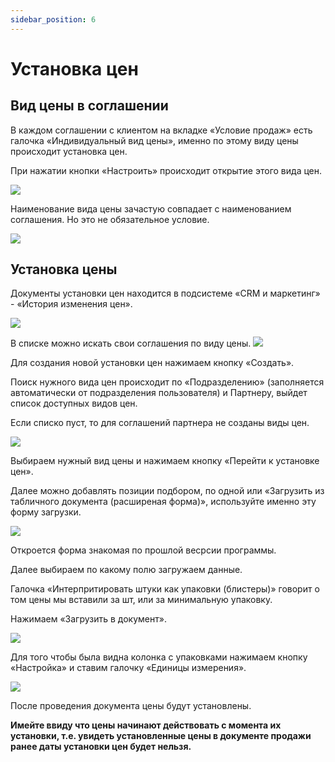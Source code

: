 ```yaml
---
sidebar_position: 6
---
```


# Установка цен


## Вид цены в соглашении
В каждом соглашении с клиентом на вкладке «Условие продаж» есть галочка «Индивидуальный вид цены», именно по этому виду цены происходит установка цен.

При нажатии кнопки «Настроить» происходит открытие этого вида цен.

![](./img/ustanovka-cen/Aspose.Words.bd53dd0c-d0bc-430f-9249-a11e79b4ac18.001.png)

Наименование вида цены зачастую совпадает с наименованием соглашения. Но это не обязательное условие.


![](./img/ustanovka-cen/Aspose.Words.bd53dd0c-d0bc-430f-9249-a11e79b4ac18.002.png)

## Установка цены
Документы установки цен находится в подсистеме «CRM и маркетинг» - «История изменения цен».

![](./img/ustanovka-cen/Aspose.Words.bd53dd0c-d0bc-430f-9249-a11e79b4ac18.003.png)

В списке можно искать свои соглашения по виду цены.
![](./img/ustanovka-cen/Aspose.Words.bd53dd0c-d0bc-430f-9249-a11e79b4ac18.004.png)

Для создания новой установки цен нажимаем кнопку «Создать».

Поиск нужного вида цен происходит по «Подразделению» (заполняется автоматически от подразделения пользователя) и Партнеру, выйдет список доступных видов цен.

Если списко пуст, то для соглашений партнера не созданы виды цен. 

![](./img/ustanovka-cen/Aspose.Words.bd53dd0c-d0bc-430f-9249-a11e79b4ac18.005.png)

Выбираем нужный вид цены и нажимаем кнопку «Перейти к установке цен».

Далее можно добавлять позиции подбором, по одной или «Загрузить из табличного документа (расширеная форма)», используйте именно эту форму загрузки.

![](./img/ustanovka-cen/Aspose.Words.bd53dd0c-d0bc-430f-9249-a11e79b4ac18.006.png)

Откроется форма знакомая по прошлой весрсии программы.

Далее выбираем по какому полю загружаем данные.

Галочка «Интерпритировать штуки как упаковки (блистеры)» говорит о том цены мы вставили за шт, или за минимальную упаковку.

Нажимаем «Загрузить в документ».

![](./img/ustanovka-cen/Aspose.Words.bd53dd0c-d0bc-430f-9249-a11e79b4ac18.007.png)

Для того чтобы была видна колонка с упаковками нажимаем кнопку «Настройка» и ставим галочку «Единицы измерения».

![](./img/ustanovka-cen/Aspose.Words.bd53dd0c-d0bc-430f-9249-a11e79b4ac18.008.png)

После проведения документа цены будут установлены.

**Имейте ввиду что цены начинают действовать с момента их установки, т.е. увидеть установленные цены в документе продажи ранее даты установки цен будет нельзя.**

